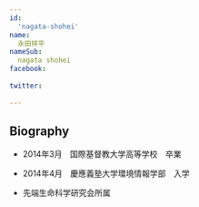```yaml
---
id:
  'nagata-shohei'
name:
  永田祥平
nameSub:
  nagata shohei
facebook:
 
twitter:
  
---
```




## Biography

- 2014年3月　国際基督教大学高等学校　卒業

- 2014年4月　慶應義塾大学環境情報学部　入学

- 先端生命科学研究会所属

